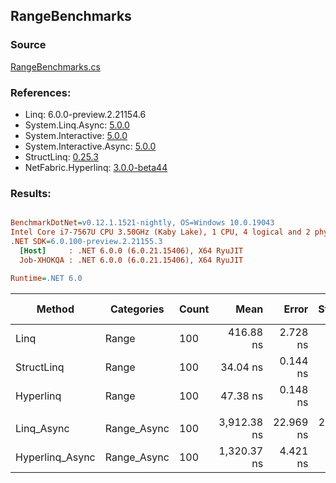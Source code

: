 ﻿## RangeBenchmarks

### Source
[RangeBenchmarks.cs](../NetFabric.Hyperlinq.Benchmarks/Benchmarks/RangeBenchmarks.cs)

### References:
- Linq: 6.0.0-preview.2.21154.6
- System.Linq.Async: [5.0.0](https://www.nuget.org/packages/System.Linq.Async/5.0.0)
- System.Interactive: [5.0.0](https://www.nuget.org/packages/System.Interactive/5.0.0)
- System.Interactive.Async: [5.0.0](https://www.nuget.org/packages/System.Interactive.Async/5.0.0)
- StructLinq: [0.25.3](https://www.nuget.org/packages/StructLinq/0.25.3)
- NetFabric.Hyperlinq: [3.0.0-beta44](https://www.nuget.org/packages/NetFabric.Hyperlinq/3.0.0-beta44)

### Results:
``` ini

BenchmarkDotNet=v0.12.1.1521-nightly, OS=Windows 10.0.19043
Intel Core i7-7567U CPU 3.50GHz (Kaby Lake), 1 CPU, 4 logical and 2 physical cores
.NET SDK=6.0.100-preview.2.21155.3
  [Host]     : .NET 6.0.0 (6.0.21.15406), X64 RyuJIT
  Job-XHOKQA : .NET 6.0.0 (6.0.21.15406), X64 RyuJIT

Runtime=.NET 6.0  

```
|          Method |  Categories | Count |        Mean |     Error |    StdDev | Ratio |  Gen 0 | Gen 1 | Gen 2 | Allocated |
|---------------- |------------ |------ |------------:|----------:|----------:|------:|-------:|------:|------:|----------:|
|            Linq |       Range |   100 |   416.88 ns |  2.728 ns |  2.130 ns |  1.00 | 0.0191 |     - |     - |      40 B |
|      StructLinq |       Range |   100 |    34.04 ns |  0.144 ns |  0.128 ns |  0.08 |      - |     - |     - |         - |
|       Hyperlinq |       Range |   100 |    47.38 ns |  0.148 ns |  0.131 ns |  0.11 |      - |     - |     - |         - |
|                 |             |       |             |           |           |       |        |       |       |           |
|      Linq_Async | Range_Async |   100 | 3,912.38 ns | 22.969 ns | 21.485 ns |  1.00 | 0.0229 |     - |     - |      48 B |
| Hyperlinq_Async | Range_Async |   100 | 1,320.37 ns |  4.421 ns |  4.136 ns |  0.34 | 0.0153 |     - |     - |      32 B |
